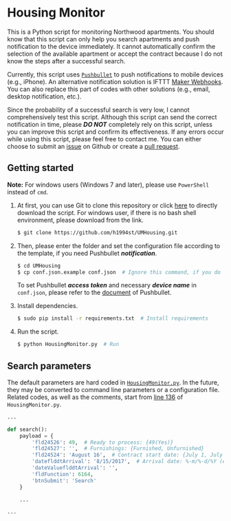 Housing Monitor
===

This is a Python script for monitoring Northwood apartments. You should know that this script can only help you search apartments and push notification to the device immediately. It cannot automatically confirm the selection of the available apartment or accept the contract because I do not know the steps after a successful search.

Currently, this script uses [`Pushbullet`](https://www.pushbullet.com/) to push notifications to mobile devices (e.g., iPhone). An alternative notification solution is IFTTT [Maker Webhooks](https://ifttt.com/maker_webhooks). You can also replace this part of codes with other solutions (e.g., email, desktop notification, etc.).

Since the probability of a successful search is very low, I cannot comprehensively test this script. Although this script can send the correct notification in time, please ___DO NOT___ completely rely on this script, unless you can improve this script and confirm its effectiveness. If any errors occur while using this script, please feel free to contact me. You can either choose to submit an [issue](https://github.com/h1994st/UMHousing/issues) on Github or create a [pull request](https://github.com/h1994st/UMHousing/pulls).

## Getting started

__Note:__ For windows users (Windows 7 and later), please use `PowerShell` instead of `cmd`.

1. At first, you can use Git to clone this repository or click [here](https://github.com/h1994st/UMHousing/archive/master.zip) to directly download the script. For windows user, if there is no bash shell environment, please download from the link.

    ```bash
    $ git clone https://github.com/h1994st/UMHousing.git
    ```

2. Then, please enter the folder and set the configuration file according to the template, if you need Pushbullet ___notification___.

    ```bash
    $ cd UMHousing
    $ cp conf.json.example conf.json  # Ignore this command, if you do not need notification
    ```

    To set Pushbullet ___access token___ and necessary ___device name___ in `conf.json`, please refer to the [document](https://docs.pushbullet.com/#api-quick-start) of Pushbullet.

3. Install dependencies.

    ```bash
    $ sudo pip install -r requirements.txt  # Install requirements
    ```

3. Run the script.

    ```bash
    $ python HousingMonitor.py  # Run
    ```

## Search parameters

The default parameters are hard coded in [`HousingMonitor.py`](https://github.com/h1994st/UMHousing/blob/master/HousingMonitor.py). In the future, they may be converted to command line parameters or a configuration file. Related codes, as well as the comments, start from [line 136](https://github.com/h1994st/UMHousing/blob/master/HousingMonitor.py#L136) of `HousingMonitor.py`.

```python
...

def search():
    payload = {
        'fld24526': 49,  # Ready to process: {49(Yes)}
        'fld24527': '',  # Furnishings: {Furnished, Unfurnished}
        'fld24524': 'August 16',  # Contract start date: {July 1, July 16, August 1, August 16, September 1, September 16}
        'dateflddtArrival': '8/15/2017',  # Arrival date: %-m/%-d/%Y (e.g., 8/15/2017)
        'dateValueflddtArrival': '',
        'fldFunction': 6164,
        'btnSubmit': 'Search'
    }

    ...

...
```
